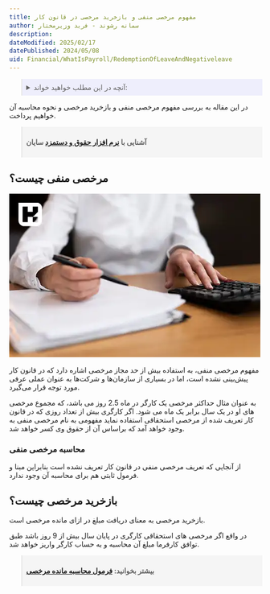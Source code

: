 ```yaml
---
title: مفهوم مرخصی منفی و بازخرید مرخصی در قانون کار
author: سمانه رشوند - فربد وزیرمختار
description: 
dateModified: 2025/02/17
datePublished: 2024/05/08
uid: Financial/WhatIsPayroll/RedemptionOfLeaveAndNegativeleave
---
```


<blockquote style="background-color:#eeeefc; padding:0.5rem">
<details>
   <summary>آنچه در این مطلب خواهید خواند:</summary>
  <ul>
    <li>مرخصی منفی چیست؟</li>
    <li>بازخرید مرخصی چیست؟</li>
  </ul>
</details>
</blockquote>

در این مقاله به بررسی مفهوم مرخصی منفی و بازخرید مرخصی و نحوه محاسبه آن خواهیم پرداخت. 

<blockquote style="background-color:#f5f5f5; padding:0.5rem">
<p><strong>آشنایی با <a href="https://www.hooshkar.com/Software/Sayan/Module/Payroll" target="_blank">نرم افزار حقوق و دستمزد</a> سایان</strong></p></blockquote>

## مرخصی منفی چیست؟

![مرخصی منفی و تفاوت آن با بازخرید مرخصی](./Images/TheConceptOfNegativeLeave.webp)

مفهوم مرخصی منفی،  به استفاده بیش از حد مجاز مرخصی اشاره دارد که در قانون کار پیش‌بینی نشده است، اما در بسیاری از سازمان‌ها و شرکت‌ها به عنوان عملی عرفی مورد توجه قرار می‌گیرد.

به عنوان مثال حداکثر مرخصی یک کارگر در ماه 2.5 روز می باشد، که مجموع مرخصی های او در یک سال برابر یک ماه می شود. اگر کارگری بیش از تعداد روزی که در قانون کار تعریف شده از مرخصی استحقاقی استفاده نماید مفهومی به نام مرخصی منفی به وجود خواهد آمد که براساس آن از حقوق وی کسر خواهد شد.

### محاسبه مرخصی منفی

از آنجایی که تعریف مرخصی منفی در قانون کار تعریف نشده است بنابراین مبنا و فرمول ثابتی هم برای محاسبه آن وجود ندارد. 

## بازخرید مرخصی چیست؟

بازخرید مرخصی به معنای دریافت مبلغ در ازای مانده مرخصی است.

در واقع اگر مرخصی های استحقاقی کارگری در پایان سال بیش از 9 روز باشد طبق توافق کارفرما مبلغ آن محاسبه و به حساب کارگر واریز خواهد شد.


<blockquote style="background-color:#f5f5f5; padding:0.5rem">
<p><strong>بیشتر بخوانید: <a href="https://www.hooshkar.com/Wiki/Payroll/TheFormulaForCalculatingTheLeaveBalance" target="_blank">فرمول محاسبه مانده مرخصی</a></p></strong></blockquote>